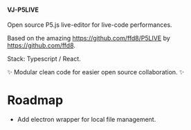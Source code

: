 #### VJ-P5LIVE

Open source P5.js live-editor for live-code performances.

Based on the amazing https://github.com/ffd8/P5LIVE by https://github.com/ffd8.

Stack: Typescript / React.

✨ Modular clean code for easier open source collaboration. ✨

# Roadmap

- Add electron wrapper for local file management.
